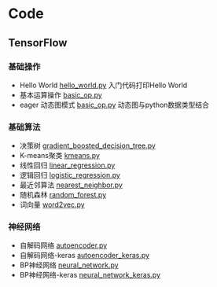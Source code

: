 # Code

## TensorFlow
### 基础操作
- Hello World [hello_world.py](example/basic_op/hello_world.py) 入门代码打印Hello World
- 基本运算操作 [basic_op.py](example/basic_op/basic_op.py) 
- eager 动态图模式 [basic_op.py](example/basic_op/eager_api.py) 动态图与python数据类型结合

### 基础算法
- 决策树 [gradient_boosted_decision_tree.py](example/basic_model/gradient_boosted_decision_tree.py)
- K-means聚类 [kmeans.py](example/basic_model/kmeans.py)
- 线性回归 [linear_regression.py](example/basic_model/linear_regression.py)
- 逻辑回归 [logistic_regression.py](example/basic_model/logistic_regression.py)
- 最近邻算法 [nearest_neighbor.py](example/basic_model/nearest_neighbor.py)
- 随机森林 [random_forest.py](example/basic_model/random_forest.py)
- 词向量 [word2vec.py](example/basic_model/word2vec.py)

### 神经网络
- 自解码网络 [autoencoder.py](example/NN/autoencoder.py)
- 自解码网络-keras [autoencoder_keras.py](example/NN/autoencoder_keras.py)
- BP神经网络 [neural_network.py](example/NN/neural_network.py)
- BP神经网络-keras [neural_network_keras.py](example/NN/neural_network_keras.py)